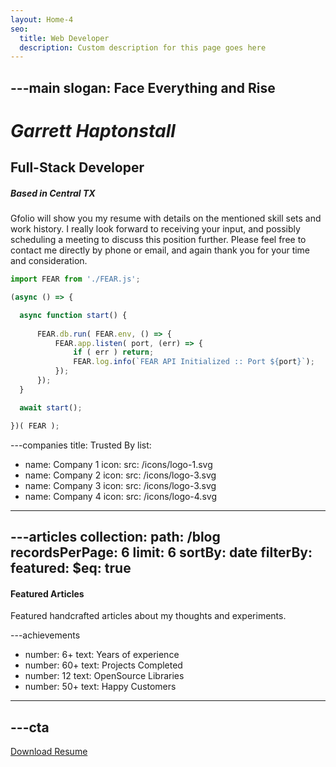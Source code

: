 ```yaml
---
layout: Home-4
seo:
  title: Web Developer
  description: Custom description for this page goes here
---
```


---main
slogan: Face Everything and Rise
---

# *Garrett Haptonstall*

## <Typewriter>Full-Stack Developer</Typewriter>

##### <span>Based in Central TX</span>
 
<Sep size={6} line className='max-w-sm mx-auto' />

Gfolio will show you my resume with details on the mentioned skill sets and work history. I really look forward to receiving your input, and possibly scheduling a meeting to discuss this position further. Please feel free to contact me directly by phone or email, and again thank you for your time and consideration.

  ```js  {4-7} showLineNumbers
  import FEAR from './FEAR.js';

  (async () => {

    async function start() {
    
        FEAR.db.run( FEAR.env, () => {
            FEAR.app.listen( port, (err) => {
                if ( err ) return;
                FEAR.log.info(`FEAR API Initialized :: Port ${port}`);
            });
        });
    }

    await start();

  })( FEAR );
  ```

---companies
title: Trusted By
list:
  - name: Company 1
    icon:
      src: /icons/logo-1.svg
  - name: Company 2
    icon:
      src: /icons/logo-3.svg
  - name: Company 3
    icon:
      src: /icons/logo-3.svg
  - name: Company 4
    icon:
      src: /icons/logo-4.svg
---

---articles
collection:
  path: /blog
  recordsPerPage: 6
  limit: 6
  sortBy: date
  filterBy:
    featured:
      $eq: true
---

<Newsletter className="bg-omega-800 p-10" />

#### <span>Featured Articles</span>

Featured handcrafted articles about my thoughts and experiments.

---achievements
- number: 6+
  text: Years of experience
- number: 60+
  text: Projects Completed
- number: 12
  text: OpenSource Libraries
- number: 50+
  text: Happy Customers
---

---cta
---

<a href="Ghaptonstall_Resume.pdf" size="sm" download="cv" className="button"> Download Resume </a>
<TipJar />